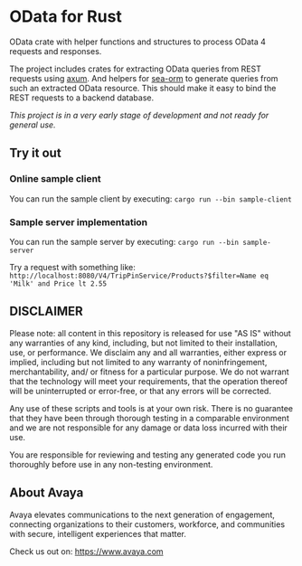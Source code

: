 # OData for Rust

OData crate with helper functions and structures to process OData 4 requests and responses.

The project includes crates for extracting OData queries from REST requests using [axum](https://docs.rs/axum/latest/axum/).
And helpers for [sea-orm](https://docs.rs/sea-orm/latest/sea_orm/index.html) to generate queries from such an extracted OData resource. This should make it easy to bind the REST requests to a backend database.

_This project is in a very early stage of development and not ready for general use._

## Try it out

### Online sample client
You can run the sample client by executing: `cargo run --bin sample-client`

### Sample server implementation
You can run the sample server by executing: `cargo run --bin sample-server`

Try a request with something like: `http://localhost:8080/V4/TripPinService/Products?$filter=Name eq 'Milk' and Price lt 2.55`

## DISCLAIMER

Please note: all content in this repository is released for use "AS IS" without any warranties of any kind, including, but not limited to their installation, use, or performance. We disclaim any and all warranties, either express or implied, including but not limited to any warranty of noninfringement, merchantability, and/ or fitness for a particular purpose. We do not warrant that the technology will meet your requirements, that the operation thereof will be uninterrupted or error-free, or that any errors will be corrected.

Any use of these scripts and tools is at your own risk. There is no guarantee that they have been through thorough testing in a comparable environment and we are not responsible for any damage or data loss incurred with their use.

You are responsible for reviewing and testing any generated code you run thoroughly before use in any non-testing environment.

## About Avaya

Avaya elevates communications to the next generation of engagement, connecting organizations to their customers, workforce, and communities with secure, intelligent experiences that matter.

Check us out on: https://www.avaya.com